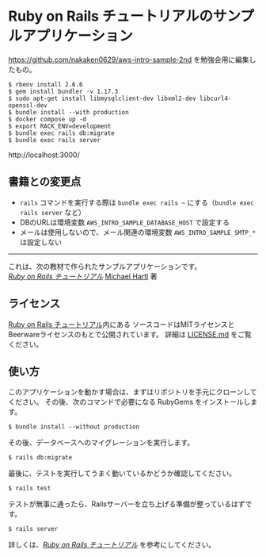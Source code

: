 # Ruby on Rails チュートリアルのサンプルアプリケーション

https://github.com/nakaken0629/aws-intro-sample-2nd を勉強会用に編集したもの。

```
$ rbenv install 2.6.6
$ gem install bundler -v 1.17.3
$ sudo apt-get install libmysqlclient-dev libxml2-dev libcurl4-openssl-dev
$ bundle install --with production
$ docker compose up -d
$ export RACK_ENV=development
$ bundle exec rails db:migrate
$ bundle exec rails server
```

http://localhost:3000/

## 書籍との変更点

- `rails` コマンドを実行する際は `bundle exec rails ~` にする（`bundle exec rails server` など）
- DBのURLは環境変数 `AWS_INTRO_SAMPLE_DATABASE_HOST` で設定する
- メールは使用しないので、メール関連の環境変数 `AWS_INTRO_SAMPLE_SMTP_*` は設定しない

---

これは、次の教材で作られたサンプルアプリケーションです。   
[*Ruby on Rails チュートリアル*](https://railstutorial.jp/)
[Michael Hartl](http://www.michaelhartl.com/) 著

## ライセンス

[Ruby on Rails チュートリアル](https://railstutorial.jp/)内にある
ソースコードはMITライセンスとBeerwareライセンスのもとで公開されています。
詳細は [LICENSE.md](LICENSE.md) をご覧ください。

## 使い方

このアプリケーションを動かす場合は、まずはリポジトリを手元にクローンしてください。
その後、次のコマンドで必要になる RubyGems をインストールします。

```
$ bundle install --without production
```

その後、データベースへのマイグレーションを実行します。

```
$ rails db:migrate
```

最後に、テストを実行してうまく動いているかどうか確認してください。

```
$ rails test
```

テストが無事に通ったら、Railsサーバーを立ち上げる準備が整っているはずです。

```
$ rails server
```

詳しくは、[*Ruby on Rails チュートリアル*](https://railstutorial.jp/)
を参考にしてください。
